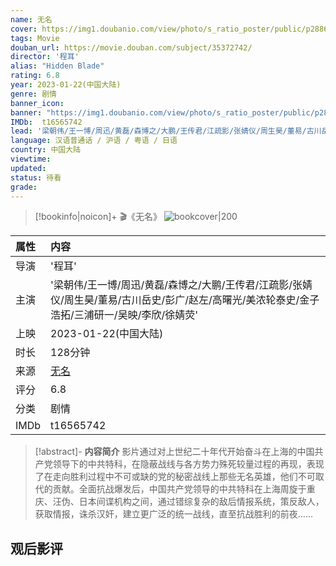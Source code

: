 ```yaml
---
name: 无名
cover: https://img1.doubanio.com/view/photo/s_ratio_poster/public/p2886187418.jpg
tags: Movie
douban_url: https://movie.douban.com/subject/35372742/
director: '程耳'
alias: "Hidden Blade"
rating: 6.8
year: 2023-01-22(中国大陆)
genre: 剧情
banner_icon: 
banner: "https://img1.doubanio.com/view/photo/s_ratio_poster/public/p2886187418.jpg"
IMDb:  t16565742
lead: '梁朝伟/王一博/周迅/黄磊/森博之/大鹏/王传君/江疏影/张婧仪/周生昊/董易/古川岳史/彭广/赵左/高曙光/美浓轮泰史/金子浩拓/三浦研一/吴映/李欣/徐婧荧' 
language: 汉语普通话 / 沪语 / 粤语 / 日语 
country: 中国大陆 
viewtime:
updated: 
status: 待看
grade: 
---
```

> [!bookinfo|noicon]+ 🎬《无名》
> ![bookcover|200](https://img1.doubanio.com/view/photo/s_ratio_poster/public/p2886187418.jpg)
>
| 属性 | 内容                                       |
|:---- |:------------------------------------------ |
| 导演 | '程耳'                         |
| 主演 | '梁朝伟/王一博/周迅/黄磊/森博之/大鹏/王传君/江疏影/张婧仪/周生昊/董易/古川岳史/彭广/赵左/高曙光/美浓轮泰史/金子浩拓/三浦研一/吴映/李欣/徐婧荧'                             |
| 上映 | 2023-01-22(中国大陆)                             |
| 时长 | 128分钟                   |
| 来源 | [无名](https://movie.douban.com/subject/35372742/) |
| 评分 | 6.8                           |
| 分类 | 剧情                            |
| IMDb | t16565742                             | 

> [!abstract]- **内容简介**
>  影片通过对上世纪二十年代开始奋斗在上海的中国共产党领导下的中共特科，在隐蔽战线与各方势力殊死较量过程的再现，表现了在走向胜利过程中不可或缺的党的秘密战线上那些无名英雄，他们不可取代的贡献。全面抗战爆发后，中国共产党领导的中共特科在上海周旋于重庆、汪伪、日本间谍机构之间，通过错综复杂的敌后情报系统，策反敌人，获取情报，诛杀汉奸，建立更广泛的统一战线，直至抗战胜利的前夜…...
>  
## 观后影评
